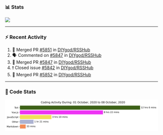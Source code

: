 ### :bar_chart: Stats

<a href="#">
  <img align="center" src="https://github-readme-stats.vercel.app/api?username=henryqw&count_private=true&show_icons=true" />
</a>
<!-- <a href="#">
  <img align="center" src="https://github-readme-stats-git-master.henryqw.vercel.app/api/top-langs/?username=HenryQW&layout=compact" />
</a> -->

---

### :zap: Recent Activity

<!--START_SECTION:activity-->

1. 🎉 Merged PR [#5851](https://github.com/DIYgod/RSSHub/pull/5851) in [DIYgod/RSSHub](https://github.com/DIYgod/RSSHub)
2. 🗣 Commented on [#5847](https://github.com/DIYgod/RSSHub/issues/5847) in [DIYgod/RSSHub](https://github.com/DIYgod/RSSHub)
3. 🎉 Merged PR [#5847](https://github.com/DIYgod/RSSHub/pull/5847) in [DIYgod/RSSHub](https://github.com/DIYgod/RSSHub)
4. ❗️ Closed issue [#5842](https://github.com/DIYgod/RSSHub/issues/5842) in [DIYgod/RSSHub](https://github.com/DIYgod/RSSHub)
5. 🎉 Merged PR [#5852](https://github.com/DIYgod/RSSHub/pull/5852) in [DIYgod/RSSHub](https://github.com/DIYgod/RSSHub)
<!--END_SECTION:activity-->

---

### :calendar: Code Stats

![WakaTime](https://github.com/HenryQW/HenryQW/blob/master/images/stat.svg)
